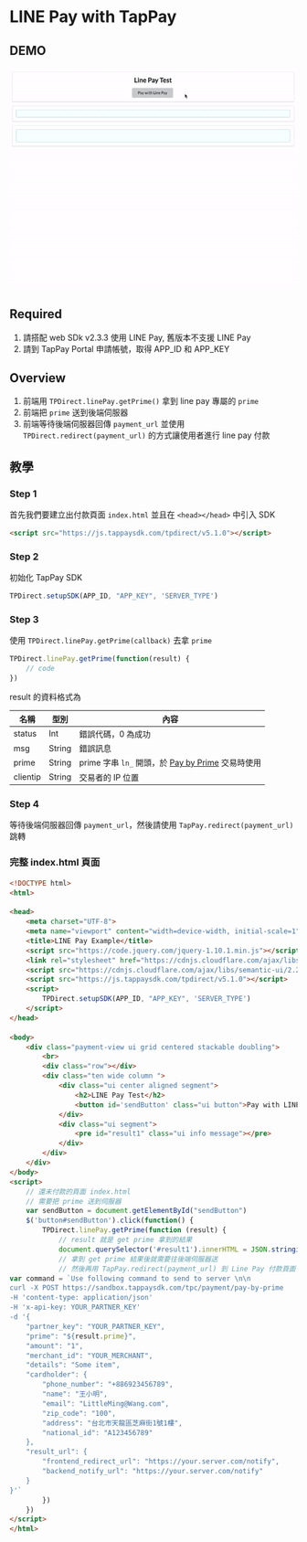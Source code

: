 # LINE Pay with TapPay

## DEMO

<img src="./line_pay_get_prime.gif" style="width: 600px">

## Required

1. 請搭配 web SDk v2.3.3 使用 LINE Pay, 舊版本不支援 LINE Pay
2. 請到 TapPay Portal 申請帳號，取得 APP_ID 和 APP_KEY

## Overview

1. 前端用 `TPDirect.linePay.getPrime()` 拿到 line pay 專屬的 `prime`
2. 前端把 `prime` 送到後端伺服器
3. 前端等待後端伺服器回傳 `payment_url` 並使用 `TPDirect.redirect(payment_url)` 的方式讓使用者進行 line pay 付款


## 教學

### Step 1

首先我們要建立出付款頁面 `index.html` 並且在 `<head></head>` 中引入 SDK

```html
<script src="https://js.tappaysdk.com/tpdirect/v5.1.0"></script>
```

### Step 2

初始化 TapPay SDK

```js
TPDirect.setupSDK(APP_ID, "APP_KEY", 'SERVER_TYPE')
```

### Step 3

使用 `TPDirect.linePay.getPrime(callback)` 去拿 `prime`

```js
TPDirect.linePay.getPrime(function(result) {
    // code
})
```

result 的資料格式為

名稱 | 型別 | 內容
--- | --- | ---
status | Int | 錯誤代碼，0 為成功
msg | String | 錯誤訊息
prime | String | prime 字串 `ln_` 開頭，於 <a href="https://docs.tappaysdk.com/line-pay/zh/back.html#pay-by-prime">Pay by Prime</a> 交易時使用
clientip | String | 交易者的 IP 位置

### Step 4

等待後端伺服器回傳 `payment_url`，然後請使用 `TapPay.redirect(payment_url)` 跳轉

### 完整 index.html 頁面

```html
<!DOCTYPE html>
<html>

<head>
    <meta charset="UTF-8">
    <meta name="viewport" content="width=device-width, initial-scale=1">
    <title>LINE Pay Example</title>
    <script src="https://code.jquery.com/jquery-1.10.1.min.js"></script>
    <link rel="stylesheet" href="https://cdnjs.cloudflare.com/ajax/libs/semantic-ui/2.2.13/semantic.min.css">
    <script src="https://cdnjs.cloudflare.com/ajax/libs/semantic-ui/2.2.13/semantic.min.js"></script>
    <script src="https://js.tappaysdk.com/tpdirect/v5.1.0"></script>
    <script>
        TPDirect.setupSDK(APP_ID, "APP_KEY", 'SERVER_TYPE')
    </script>
</head>

<body>
    <div class="payment-view ui grid centered stackable doubling">
        <br>
        <div class="row"></div>
        <div class="ten wide column ">
            <div class="ui center aligned segment">
                <h2>LINE Pay Test</h2>
                <button id='sendButton' class="ui button">Pay with LINE Pay</button>
            </div>
            <div class="ui segment">
                <pre id="result1" class="ui info message"></pre>
            </div>
        </div>
    </div>
</body>
<script>
    // 還未付款的頁面 index.html
    // 需要把 prime 送到伺服器
    var sendButton = document.getElementById("sendButton")
    $('button#sendButton').click(function() {
        TPDirect.linePay.getPrime(function (result) {
            // result 就是 get prime 拿到的結果
            document.querySelector('#result1').innerHTML = JSON.stringify(result, null, 4)
            // 拿到 get prime 結果後就需要往後端伺服器送
            // 然後再用 TapPay.redirect(payment_url) 到 Line Pay 付款頁面
var command = `Use following command to send to server \n\n
curl -X POST https://sandbox.tappaysdk.com/tpc/payment/pay-by-prime
-H 'content-type: application/json'
-H 'x-api-key: YOUR_PARTNER_KEY'
-d '{
    "partner_key": "YOUR_PARTNER_KEY",
    "prime": "${result.prime}",
    "amount": "1",
    "merchant_id": "YOUR_MERCHANT",
    "details": "Some item",
    "cardholder": {
        "phone_number": "+886923456789",
        "name": "王小明",
        "email": "LittleMing@Wang.com",
        "zip_code": "100",
        "address": "台北市天龍區芝麻街1號1樓",
        "national_id": "A123456789"
    },
    "result_url": {
        "frontend_redirect_url": "https://your.server.com/notify",
        "backend_notify_url": "https://your.server.com/notify"
    }
}'`
        })
    })
</script>
</html>
```